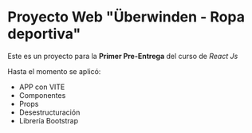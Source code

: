 # Proyecto Web "Überwinden - Ropa deportiva"

Este es un proyecto para la **Primer Pre-Entrega** del curso de *React Js*

Hasta el momento se aplicó:
  * APP con VITE
  * Componentes
  * Props
  * Desestructuración
  * Librería Bootstrap
